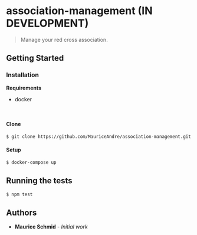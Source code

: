 # association-management (IN DEVELOPMENT)
>Manage your red cross association.

## Getting Started
### Installation
**Requirements**
- docker
<br>

#### Clone
```sh
$ git clone https://github.com/MauriceAndre/association-management.git
```

#### Setup
```sh
$ docker-compose up
```

## Running the tests
```sh
$ npm test
```

## Authors

* **Maurice Schmid** - *Initial work*

<!-- Markdown link & img dfn's -->
[git-repo]: https://github.com/MauriceAndre/association-management
